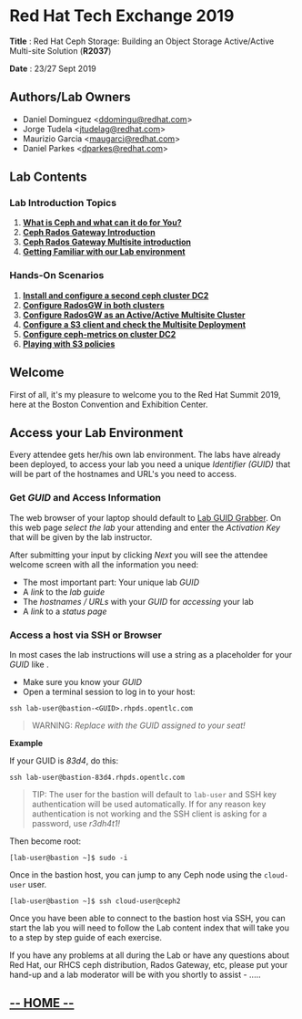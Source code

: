 # Red Hat Tech Exchange 2019

**Title** : Red Hat Ceph Storage: Building an Object Storage Active/Active Multi-site Solution (**R2037**)

**Date**  : 23/27 Sept 2019

## **Authors/Lab Owners**
* Daniel Dominguez <<ddomingu@redhat.com>>
* Jorge Tudela <<jtudelag@redhat.com>>
* Maurizio Garcia <<maugarci@redhat.com>>
* Daniel Parkes <<dparkes@redhat.com>>

## **Lab Contents**

### **Lab Introduction Topics**

1. [**What is Ceph and what can it do for You?**](/labIntro1/01-Lab-WhatIsCeph.md)
2. [**Ceph Rados Gateway Introduction**](/labIntro2/02-Lab_RGW_Introduction.md)
3. [**Ceph Rados Gateway Multisite introduction**](/labIntro3/03-Lab_RGW_MultiSite_Introduction.md)
4. [**Getting Familiar with our Lab environment**](/labIntro4/04-DC1_ceph_cluster.md)

### **Hands-On Scenarios**

1. [**Install and configure a second ceph cluster DC2**](/scenario1/01-DC2_ceph_cluster_installation.md)
2. [**Configure RadosGW in both clusters**](/scenario2/02-RadosGW_configuration.md)
3. [**Configure RadosGW as an Active/Active Multisite Cluster**](/scenario3/03-RadosGW_Multisite_Configuration.md)
4. [**Configure a S3 client and check the Multisite Deployment**](/scenario4/04-Configure_S3_client.md)
5. [**Configure ceph-metrics on cluster DC2**](/scenario5/05-DC2_cephmetrics_configuration.md)
6. [**Playing with S3 policies**](/scenario6/06-S3_policies.md)


## **Welcome**

First of all, it's my pleasure to welcome you to the Red Hat Summit 2019, here at the Boston Convention and Exhibition Center.


## **Access your Lab Environment**

Every attendee gets her/his own lab environment. The labs have already been deployed, to access your lab you need a unique *Identifier (GUID)* that will be part of the hostnames and URL's you need to access.

### **Get *GUID* and Access Information**

The web browser of your laptop should default to [Lab GUID Grabber](https://www.opentlc.com/gg/gg.cgi?profile=generic_summit). On this web page *select the lab* your attending and enter the *Activation Key* that will be given by the lab instructor.

After submitting your input by clicking *Next* you will see the attendee welcome screen with all the information you need:

* The most important part: Your unique lab *GUID*
* A *link* to the *lab guide*
* The *hostnames / URLs* with your *GUID* for *accessing* your lab
* A *link* to a *status page*

### **Access a host via SSH or Browser**

In most cases the lab instructions will use a string as a placeholder for your *GUID* like *<GUID>*.

* Make sure you know your *GUID*
* Open a terminal session to log in to your host:

```
ssh lab-user@bastion-<GUID>.rhpds.opentlc.com
```

>WARNING: *Replace <GUID> with the GUID assigned to your seat!*

**Example**

If your GUID is *83d4*, do this:
```
ssh lab-user@bastion-83d4.rhpds.opentlc.com
```

>TIP: The user for the bastion will default to `lab-user` and SSH key authentication will be used automatically. If for any reason key authentication is not working and the SSH client is asking for a password, use *r3dh4t1!*

Then become root:
```
[lab-user@bastion ~]$ sudo -i
```

Once in the bastion host, you can jump to any Ceph node using the `cloud-user` user.
```
[lab-user@bastion ~]$ ssh cloud-user@ceph2
```

Once you have been able to connect to the bastion host via SSH, you can start the lab you will need to follow the Lab content index that will take you to a step by step guide of each exercise.

If you have any problems at all during the Lab or have any questions about Red Hat, our RHCS ceph distribution, Rados Gateway, etc, please put your hand-up and a lab moderator will be with you shortly to assist - .....

## [**-- HOME --**](https://likid0.github.io/red-hat-ceph-storage-building-an-object-storage-active-active-multisite-solution/#/)
